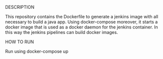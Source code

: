 DESCRIPTION

This repository contains the Dockerfile to generate a jenkins image with all necessary to build a java app.
Using docker-compose moreover, it starts a docker image that is used as a docker daemon for the jenkins
container. In this way the jenkins pipelines can build docker images.

HOW TO RUN

Run using docker-compose up
